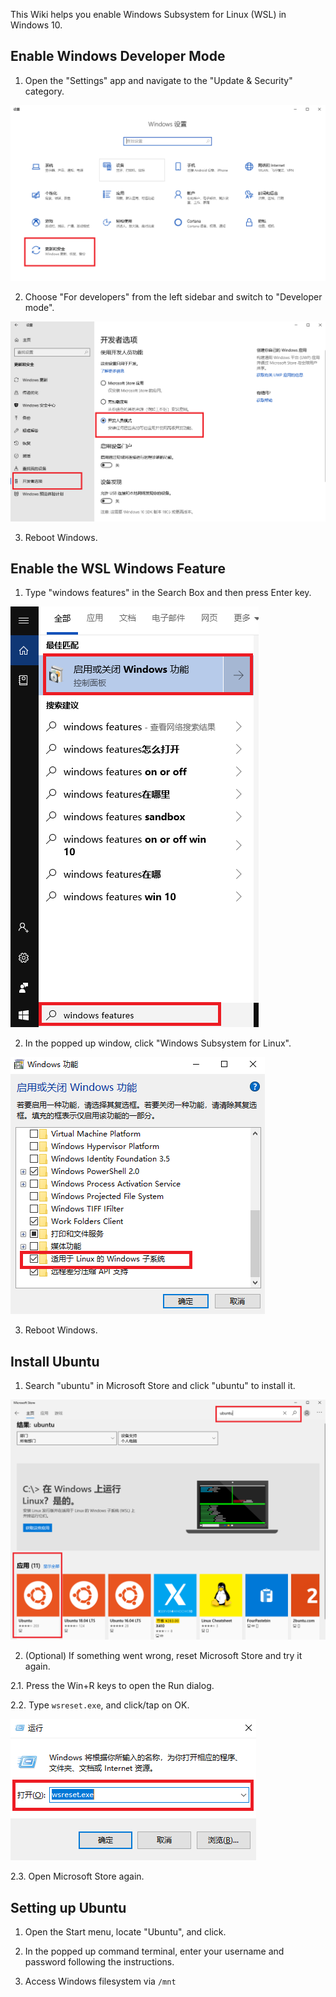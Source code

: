 This Wiki helps you enable Windows Subsystem for Linux (WSL) in Windows 10.

## Enable Windows Developer Mode

1. Open the "Settings" app and navigate to the "Update & Security" category.

![wsl-settings](images/wsl-settings.png )

2. Choose "For developers" from the left sidebar and switch to "Developer mode".

![wsl-developer-options](images/wsl-developer-options.png)

3. Reboot Windows.

## Enable the WSL Windows Feature

1. Type "windows features" in the Search Box and then press Enter key.

![wsl-features-search](images/wsl-features-search.png)

2. In the popped up window, click "Windows Subsystem for Linux".

![wsl-features-enable](images/wsl-features-enable.png)

3. Reboot Windows.

## Install Ubuntu
1. Search "ubuntu" in Microsoft Store and click "ubuntu" to install it.

![wsl-store-install](images/wsl-store-install.png )

2. (Optional) If something went wrong, reset Microsoft Store and try it again.

2.1. Press the Win+R keys to open the Run dialog.

2.2. Type `wsreset.exe`, and click/tap on OK.

![wsl-store-reset](images/wsl-store-reset.png )

2.3. Open Microsoft Store again.

## Setting up Ubuntu

1. Open the Start menu, locate "Ubuntu", and click.

2. In the popped up command terminal, enter your username and password following the instructions.

3. Access Windows filesystem via `/mnt`
